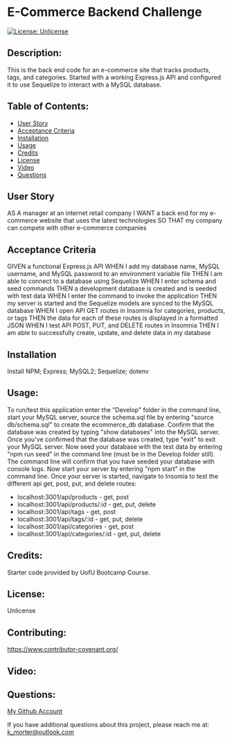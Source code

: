 # E-Commerce Backend Challenge
  [![License: Unlicense](https://img.shields.io/badge/license-Unlicense-blue.svg)](http://unlicense.org/)

  ## Description:
  This is the back end code for an e-commerce site that tracks products, tags, and categories. Started with a working Express.js API and configured it to use Sequelize to interact with a MySQL database.

  ## Table of Contents:
  * [User Story](#user-story)
  * [Acceptance Criteria](#acceprance-criteria)
  * [Installation](#installation)
  * [Usage](#usage)
  * [Credits](#credits)
  * [License](#license)
  * [Video](#video)
  * [Questions](#questions)
  
  ## User Story
  AS A manager at an internet retail company
  I WANT a back end for my e-commerce website that uses the latest technologies
  SO THAT my company can compete with other e-commerce companies
  
  ## Acceptance Criteria
  GIVEN a functional Express.js API
  WHEN I add my database name, MySQL username, and MySQL password to an environment variable file
  THEN I am able to connect to a database using Sequelize
  WHEN I enter schema and seed commands
  THEN a development database is created and is seeded with test data
  WHEN I enter the command to invoke the application
  THEN my server is started and the Sequelize models are synced to the MySQL database
  WHEN I open API GET routes in Insomnia for categories, products, or tags
  THEN the data for each of these routes is displayed in a formatted JSON
  WHEN I test API POST, PUT, and DELETE routes in Insomnia
  THEN I am able to successfully create, update, and delete data in my database

  ## Installation
  Install NPM; Express; MySQL2; Sequelize; dotenv

  ## Usage:
  To run/test this application enter the "Develop" folder in the command line, start your MySQL server, source the schema.sql file by entering "source db/schema.sql" to create the ecommerce_db database. Confirm that the database was created by typing "show databases" into the MySQL server. Once you've confirmed that the database was created, type "exit" to exit your MySQL server. Now seed your database with the test data by entering "npm run seed" in the command line (must be in the Develop folder still). The command line will confirm that you have seeded your database with console logs. Now start your server by entering "npm start" in the command line. Once your server is started, navigate to Insomia to test the different api get, post, put, and delete routes:
  * localhost:3001/api/products - get, post
  * localhost:3001/api/products/:id - get, put, delete
  * localhost:3001/api/tags - get, post
  * localhost:3001/api/tags/:id - get, put, delete
  * localhost:3001/api/categories - get, post
  * localhost:3001/api/categories/:id - get, put, delete
  

  ## Credits:
  Starter code provided by UofU Bootcamp Course.

  ## License:
  Unlicense

  ## Contributing:
  https://www.contributor-covenant.org/

  ## Video:
  

  ## Questions:
  [My Github Account](https://github.com/kaileymorter)

  If you have additional questions about this project, please reach me at: k_morter@outlook.com
